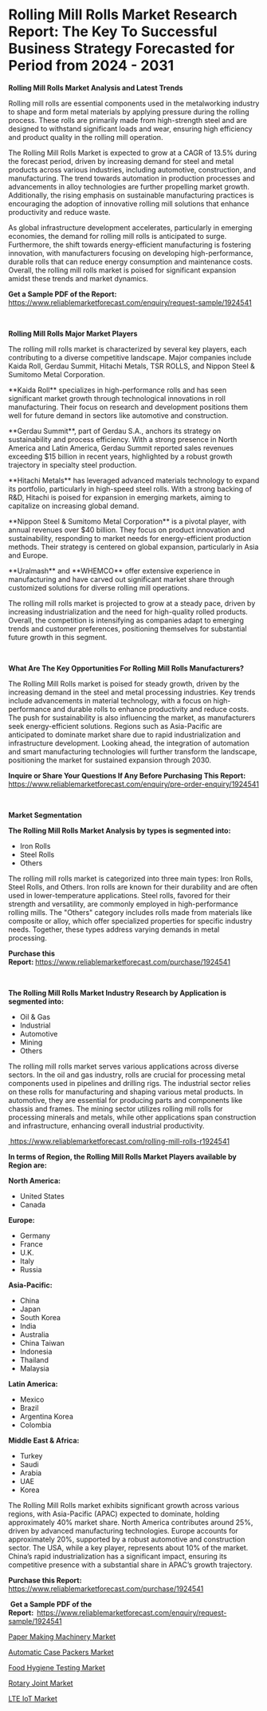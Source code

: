<p><h1>Rolling Mill Rolls Market Research Report: The Key To Successful Business Strategy Forecasted for Period from 2024 - 2031</h1></p><p><strong>Rolling Mill Rolls Market Analysis and Latest Trends</strong></p>
<p><p>Rolling mill rolls are essential components used in the metalworking industry to shape and form metal materials by applying pressure during the rolling process. These rolls are primarily made from high-strength steel and are designed to withstand significant loads and wear, ensuring high efficiency and product quality in the rolling mill operation. </p><p>The Rolling Mill Rolls Market is expected to grow at a CAGR of 13.5% during the forecast period, driven by increasing demand for steel and metal products across various industries, including automotive, construction, and manufacturing. The trend towards automation in production processes and advancements in alloy technologies are further propelling market growth. Additionally, the rising emphasis on sustainable manufacturing practices is encouraging the adoption of innovative rolling mill solutions that enhance productivity and reduce waste. </p><p>As global infrastructure development accelerates, particularly in emerging economies, the demand for rolling mill rolls is anticipated to surge. Furthermore, the shift towards energy-efficient manufacturing is fostering innovation, with manufacturers focusing on developing high-performance, durable rolls that can reduce energy consumption and maintenance costs. Overall, the rolling mill rolls market is poised for significant expansion amidst these trends and market dynamics.</p></p>
<p><strong>Get a Sample PDF of the Report:&nbsp;</strong> <a href="https://www.reliablemarketforecast.com/enquiry/request-sample/1924541?utm_campaign=1530&utm_medium=2&utm_source=Github&utm_content=ia&utm_term=24102024&utm_id=rolling-mill-rolls">https://www.reliablemarketforecast.com/enquiry/request-sample/1924541</a></p>
<p>&nbsp;</p>
<p><strong>Rolling Mill Rolls Major Market Players</strong></p>
<p><p>The rolling mill rolls market is characterized by several key players, each contributing to a diverse competitive landscape. Major companies include Kaida Roll, Gerdau Summit, Hitachi Metals, TSR ROLLS, and Nippon Steel & Sumitomo Metal Corporation.</p><p>**Kaida Roll** specializes in high-performance rolls and has seen significant market growth through technological innovations in roll manufacturing. Their focus on research and development positions them well for future demand in sectors like automotive and construction.</p><p>**Gerdau Summit**, part of Gerdau S.A., anchors its strategy on sustainability and process efficiency. With a strong presence in North America and Latin America, Gerdau Summit reported sales revenues exceeding $15 billion in recent years, highlighted by a robust growth trajectory in specialty steel production.</p><p>**Hitachi Metals** has leveraged advanced materials technology to expand its portfolio, particularly in high-speed steel rolls. With a strong backing of R&D, Hitachi is poised for expansion in emerging markets, aiming to capitalize on increasing global demand.</p><p>**Nippon Steel & Sumitomo Metal Corporation** is a pivotal player, with annual revenues over $40 billion. They focus on product innovation and sustainability, responding to market needs for energy-efficient production methods. Their strategy is centered on global expansion, particularly in Asia and Europe.</p><p>**Uralmash** and **WHEMCO** offer extensive experience in manufacturing and have carved out significant market share through customized solutions for diverse rolling mill operations. </p><p>The rolling mill rolls market is projected to grow at a steady pace, driven by increasing industrialization and the need for high-quality rolled products. Overall, the competition is intensifying as companies adapt to emerging trends and customer preferences, positioning themselves for substantial future growth in this segment.</p></p>
<p>&nbsp;</p>
<p><strong>What Are The Key Opportunities For Rolling Mill Rolls Manufacturers?</strong></p>
<p><p>The Rolling Mill Rolls market is poised for steady growth, driven by the increasing demand in the steel and metal processing industries. Key trends include advancements in material technology, with a focus on high-performance and durable rolls to enhance productivity and reduce costs. The push for sustainability is also influencing the market, as manufacturers seek energy-efficient solutions. Regions such as Asia-Pacific are anticipated to dominate market share due to rapid industrialization and infrastructure development. Looking ahead, the integration of automation and smart manufacturing technologies will further transform the landscape, positioning the market for sustained expansion through 2030.</p></p>
<p><strong>Inquire or Share Your Questions If Any Before Purchasing This Report:</strong> <a href="https://www.reliablemarketforecast.com/enquiry/pre-order-enquiry/1924541?utm_campaign=1530&utm_medium=2&utm_source=Github&utm_content=ia&utm_term=24102024&utm_id=rolling-mill-rolls">https://www.reliablemarketforecast.com/enquiry/pre-order-enquiry/1924541</a></p>
<p>&nbsp;</p>
<p><strong>Market Segmentation</strong></p>
<p><strong>The Rolling Mill Rolls Market Analysis by types is segmented into:</strong></p>
<p><ul><li>Iron Rolls</li><li>Steel Rolls</li><li>Others</li></ul></p>
<p><p>The rolling mill rolls market is categorized into three main types: Iron Rolls, Steel Rolls, and Others. Iron rolls are known for their durability and are often used in lower-temperature applications. Steel rolls, favored for their strength and versatility, are commonly employed in high-performance rolling mills. The "Others" category includes rolls made from materials like composite or alloy, which offer specialized properties for specific industry needs. Together, these types address varying demands in metal processing.</p></p>
<p><strong>Purchase this Report:&nbsp;</strong><a href="https://www.reliablemarketforecast.com/purchase/1924541?utm_campaign=1530&utm_medium=2&utm_source=Github&utm_content=ia&utm_term=24102024&utm_id=rolling-mill-rolls">https://www.reliablemarketforecast.com/purchase/1924541</a></p>
<p>&nbsp;</p>
<p><strong>The Rolling Mill Rolls Market Industry Research by Application is segmented into:</strong></p>
<p><ul><li>Oil & Gas</li><li>Industrial</li><li>Automotive</li><li>Mining</li><li>Others</li></ul></p>
<p><p>The rolling mill rolls market serves various applications across diverse sectors. In the oil and gas industry, rolls are crucial for processing metal components used in pipelines and drilling rigs. The industrial sector relies on these rolls for manufacturing and shaping various metal products. In automotive, they are essential for producing parts and components like chassis and frames. The mining sector utilizes rolling mill rolls for processing minerals and metals, while other applications span construction and infrastructure, enhancing overall industrial productivity.</p></p>
<p><a href="https://www.reliablemarketforecast.com/rolling-mill-rolls-r1924541?utm_campaign=1530&utm_medium=2&utm_source=Github&utm_content=ia&utm_term=24102024&utm_id=rolling-mill-rolls">&nbsp;https://www.reliablemarketforecast.com/rolling-mill-rolls-r1924541</a></p>
<p><strong>In terms of Region, the Rolling Mill Rolls Market Players available by Region are:</strong></p>
<p>
    <p> <strong> North America: </strong>
        <ul>
            <li>United States</li>
            <li>Canada</li>
        </ul>
        </p> 
    <p> <strong> Europe: </strong>
        <ul>
            <li>Germany</li>
            <li>France</li>
            <li>U.K.</li>
            <li>Italy</li>
            <li>Russia</li>
        </ul>
        </p> 
    <p> <strong> Asia-Pacific: </strong>
        <ul>
            <li>China</li>
            <li>Japan</li>
            <li>South Korea</li>
            <li>India</li>
            <li>Australia</li>
            <li>China Taiwan</li>
            <li>Indonesia</li>
            <li>Thailand</li>
            <li>Malaysia</li>
        </ul>
        </p> 
    <p> <strong> Latin America: </strong>
        <ul>
            <li>Mexico</li>
            <li>Brazil</li>
            <li>Argentina Korea</li>
            <li>Colombia</li>
        </ul>
        </p> 
    <p> <strong> Middle East & Africa: </strong>
        <ul>
            <li>Turkey</li>
            <li>Saudi</li>
            <li>Arabia</li>
            <li>UAE</li>
            <li>Korea</li>
        </ul>
    </p>
    </p>
<p><p>The Rolling Mill Rolls market exhibits significant growth across various regions, with Asia-Pacific (APAC) expected to dominate, holding approximately 40% market share. North America contributes around 25%, driven by advanced manufacturing technologies. Europe accounts for approximately 20%, supported by a robust automotive and construction sector. The USA, while a key player, represents about 10% of the market. China’s rapid industrialization has a significant impact, ensuring its competitive presence with a substantial share in APAC’s growth trajectory.</p></p>
<p><strong>Purchase this Report: </strong><a href="https://www.reliablemarketforecast.com/purchase/1924541?utm_campaign=1530&utm_medium=2&utm_source=Github&utm_content=ia&utm_term=24102024&utm_id=rolling-mill-rolls">https://www.reliablemarketforecast.com/purchase/1924541</a></p>
<p>&nbsp;<strong>Get a Sample PDF of the Report:&nbsp;&nbsp;</strong><a href="https://www.reliablemarketforecast.com/enquiry/request-sample/1924541?utm_campaign=1530&utm_medium=2&utm_source=Github&utm_content=ia&utm_term=24102024&utm_id=rolling-mill-rolls">https://www.reliablemarketforecast.com/enquiry/request-sample/1924541</a></p>
<p><strong></strong></p>
<p><p><a href="https://github.com/fransisca0zkko/Market-Research-Report-List-1/blob/main/paper-making-machinery-market.md?utm_campaign=1530&utm_medium=2&utm_source=Github&utm_content=ia&utm_term=24102024&utm_id=rolling-mill-rolls">Paper Making Machinery Market</a></p><p><a href="https://issuu.com/reportprime-2/docs/automatic-case-packers-market-size-_373b9f240be30d?utm_campaign=1530&utm_medium=2&utm_source=Github&utm_content=ia&utm_term=24102024&utm_id=rolling-mill-rolls">Automatic Case Packers Market</a></p><p><a href="https://www.linkedin.com/pulse/global-food-hygiene-testing-nexus-sector-confluences-regional-jfcuf?utm_campaign=1530&utm_medium=2&utm_source=Github&utm_content=ia&utm_term=24102024&utm_id=rolling-mill-rolls">Food Hygiene Testing Market</a></p><p><a href="https://github.com/chaschadedn/Market-Research-Report-List-1/blob/main/rotary-joint-market.md?utm_campaign=1530&utm_medium=2&utm_source=Github&utm_content=ia&utm_term=24102024&utm_id=rolling-mill-rolls">Rotary Joint Market</a></p><p><a href="https://www.linkedin.com/pulse/strategic-forecast-lte-iot-market-growth-trends-size-2024--brxqf?utm_campaign=1530&utm_medium=2&utm_source=Github&utm_content=ia&utm_term=24102024&utm_id=rolling-mill-rolls">LTE IoT Market</a></p></p>